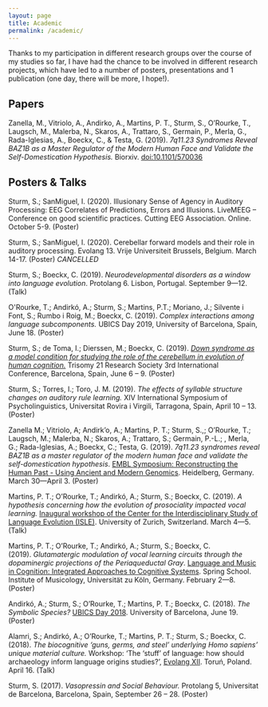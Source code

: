```yaml
---
layout: page
title: Academic
permalink: /academic/
---
```


Thanks to my participation in different research groups over the course of my studies so far, I have had the chance to be involved in different research projects, which have led to a number of posters, presentations and 1 publication (one day, there will be more, I hope!). 

<h2>Papers</h2>

Zanella, M., Vitriolo, A., Andirko, A., Martins, P. T., Sturm, S., O’Rourke, T., Laugsch, M., Malerba, N., Skaros, A., Trattaro, S., Germain, P., Merla, G., Rada-Iglesias, A., Boeckx, C., & Testa, G. (2019). <em>7q11.23 Syndromes Reveal BAZ1B as a Master Regulator of the Modern Human Face and Validate the Self-Domestication Hypothesis.</em> Biorxiv. <a class="papercite_doi" title="View on publisher site" href="http://dx.doi.org/10.1101/570036" target="_blank" rel="noopener noreferrer">doi:10.1101/570036</a>

<h2>Posters & Talks</h2>

Sturm, S.; SanMiguel, I. (2020). Illusionary Sense of Agency in Auditory Processing: EEG Correlates of Predictions, Errors and Illusions. LiveMEEG – Conference on good scientific practices. Cutting EEG Association. Online. October 5-9. (Poster)

Sturm, S.; SanMiguel, I. (2020). Cerebellar forward models and their role in auditory processing. Evolang 13. Vrije Universiteit Brussels, Belgium. March 14-17. (Poster) *CANCELLED*

Sturm, S.; Boeckx, C. (2019). <em>Neurodevelopmental disorders as a window into language evolution</em>. Protolang 6. Lisbon, Portugal. September 9—12. (Talk)

O'Rourke, T.; Andirkó, A.; Sturm, S.; Martins, P.T.; Moriano, J.; Silvente i Font, S.; Rumbo i Roig, M.; Boeckx, C. (2019). <em>Complex interactions among language subcomponents.</em> UBICS Day 2019, University of Barcelona, Spain, June 18. (Poster)

Sturm, S.; de Toma, I.; Dierssen, M.; Boeckx, C. (2019). <a href="https://stefaniesturm.github.io/cerebellum_poster/" target="_blank" rel="noopener noreferrer"><em>Down syndrome as a model condition for studying the role of the cerebellum in evolution of human cognition.</em></a> Trisomy 21 Research Society 3rd International Conference, Barcelona, Spain, June 6 – 9. (Poster)

Sturm, S.; Torres, I.; Toro, J. M. (2019). <em>The effects of syllable structure changes on auditory rule learning.</em> XIV International Symposium of Psycholinguistics, Universitat Rovira i Virgili, Tarragona, Spain, April 10 – 13. (Poster)

Zanella M.; Vitriolo, A; Andirk’o, A.; Martins, P. T.; Sturm, S.,; O’Rourke, T.; Laugsch, M.; Malerba, N.; Skaros, A.; Trattaro, S.; Germain, P.-L.; , Merla, G.; Rada-Iglesias, A.; Boeckx, C.; Testa, G. (2019). <em>7q11.23 syndromes reveal BAZ1B as a master regulator of the modern human face and validate the self-domestication hypothesis</em>. <a href="https://www.embo-embl-symposia.org/symposia/2019/EES19-02/index.html" target="_blank" rel="noopener noreferrer">EMBL Symposium: Reconstructing the Human Past - Using Ancient and Modern Genomics</a>. Heidelberg, Germany. March 30—April 3. (Poster)

Martins, P. T.; O’Rourke, T.; Andirkó, A.; Sturm, S.; Boeckx, C. (2019). <em>A hypothesis concerning how the evolution of prosociality impacted vocal learning.</em> <a href="https://www.comparativelinguistics.uzh.ch/en/events/ISLE-inaugural-workshop.html" target="_blank" rel="noopener noreferrer">Inaugural workshop of the Center for the Interdisciplinary Study of Language Evolution (ISLE)</a>. University of Zurich, Switzerland. March 4—5. (Talk)

Martins, P. T.; O’Rourke, T.; Andirkó, A.; Sturm, S.; Boeckx, C. (2019). <em>Glutamatergic modulation of vocal learning circuits through the dopaminergic projections of the Periaqueductal Gray</em>. <a href="http://musikwissenschaft.phil-fak.uni-koeln.de/38531.html?&L=1" target="_blank" rel="noopener noreferrer">Language and Music in Cognition: Integrated Approaches to Cognitive Systems</a>. Spring School. Institute of Musicology, Universität zu Köln, Germany. February 2—8. (Poster)

Andirkó, A.; Sturm, S.; O’Rourke, T.; Martins, P. T.; Boeckx, C. (2018). <em>The Symbolic Species?</em> <a href="http://ubics.ub.edu/days2018/" target="_blank" rel="noopener noreferrer">UBICS Day 2018</a>. University of Barcelona, June 19. (Poster)

Alamri, S.; Andirkó, A.; O’Rourke, T.; Martins, P. T.; Sturm, S.; Boeckx, C. (2018). <em>The biocognitive ‘guns, germs, and steel’ underlying Homo sapiens’ unique material culture.</em> Workshop: ‘The ‘stuff’ of language: how should archaeology inform language origins studies?’, <a href="https://evolang.cles.umk.pl/" target="_blank" rel="noopener noreferrer">Evolang XII</a>. Toruń, Poland. April 16. (Talk)

Sturm, S. (2017). <em>Vasopressin and Social Behaviour. </em>Protolang 5, Universitat de Barcelona, Barcelona, Spain, September 26 – 28. (Poster)
